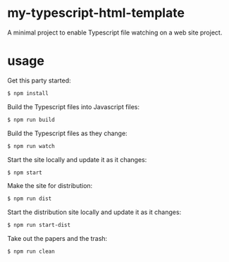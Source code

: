 # my-typescript-html-template
A minimal project to enable Typescript file watching on a web site project.

# usage
Get this party started:

```sh
$ npm install
```

Build the Typescript files into Javascript files:

```sh
$ npm run build
```

Build the Typescript files as they change:

```sh
$ npm run watch
```

Start the site locally and update it as it changes:

```sh
$ npm start
```

Make the site for distribution:

```sh
$ npm run dist
```

Start the distribution site locally and update it as it changes:

```sh
$ npm run start-dist
```

Take out the papers and the trash:

```sh
$ npm run clean
```
